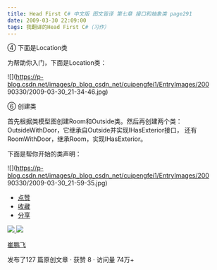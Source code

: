 ```yaml
---
title: Head First C# 中文版 图文皆译 第七章 接口和抽象类 page291
date: 2009-03-30 22:09:00
tags: 我翻译的Head First C#（习作）
---
```

④  下面是Location类

为帮助你入门，下面是Location类：

![](https://p-blog.csdn.net/images/p_blog_csdn_net/cuipengfei1/EntryImages/200
90330/2009-03-30_21-34-46.jpg)

⑥  创建类

首先根据类模型图创建Room和Outside类。然后再创建两个类：OutsideWithDoor，它继承自Outside并实现IHasExterior接口，
还有RoomWithDoor，继承Room，实现IHasExterior。

下面是帮你开始的类声明：

![](https://p-blog.csdn.net/images/p_blog_csdn_net/cuipengfei1/EntryImages/200
90330/2009-03-30_21-59-35.jpg)

  * [ 点赞  ](javascript:;)
  * [ 收藏  ](javascript:;)
  * [ 分享 ](javascript:;)

[ ![](https://profile.csdnimg.cn/5/2/5/3_cuipengfei1)
![](https://g.csdnimg.cn/static/user-reg-year/1x/11.png)
](https://blog.csdn.net/cuipengfei1)

[ 崔鹏飞 ](https://blog.csdn.net/cuipengfei1)

发布了127 篇原创文章  ·  获赞 8  ·  访问量 74万+

